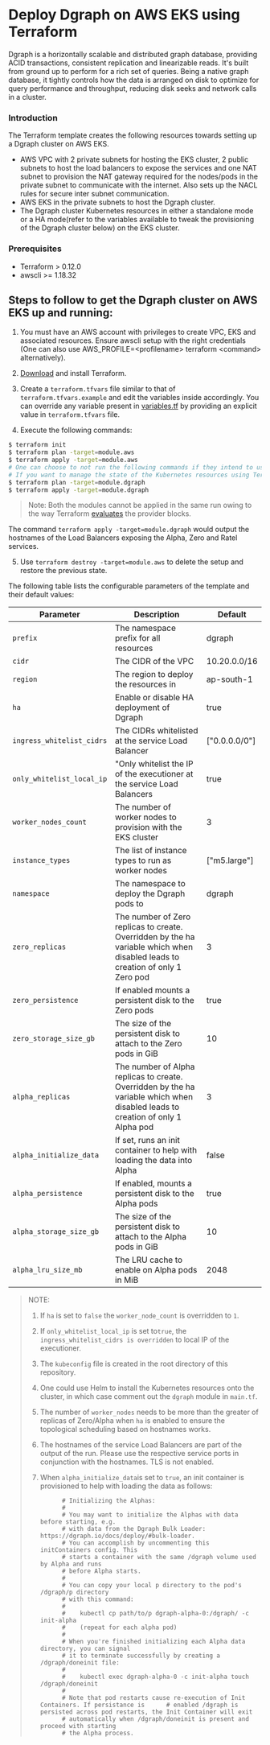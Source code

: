 # Deploy Dgraph on AWS EKS using Terraform

Dgraph is a horizontally scalable and distributed graph database, providing ACID transactions,
consistent replication and linearizable reads. It's built from ground up to perform for a rich set
of queries. Being a native graph database, it tightly controls how the data is arranged on disk to
optimize for query performance and throughput, reducing disk seeks and network calls in a cluster.

### Introduction

The Terraform template creates the following resources towards setting up a Dgraph cluster on AWS EKS.

- AWS VPC with 2 private subnets for hosting the EKS cluster, 2 public subnets to host the load balancers to expose the services and one NAT subnet to provision the NAT gateway required for the nodes/pods in the private subnet to communicate with the internet. Also sets up the NACL rules for secure inter subnet communication.
- AWS EKS in the private subnets to host the Dgraph cluster.
- The Dgraph cluster Kubernetes resources in either a standalone mode or a HA mode(refer to the variables available to tweak the provisioning of the Dgraph cluster below) on the EKS cluster.

### Prerequisites

- Terraform > 0.12.0
- awscli >= 1.18.32

## Steps to follow to get the Dgraph cluster on AWS EKS up and running:

1. You must have an AWS account with privileges to create VPC, EKS and associated resources. Ensure awscli setup with the right credentials (One can also use AWS_PROFILE=\<profilename\> terraform \<command\> alternatively).

2. [Download](https://terraform.io/downloads.html) and install Terraform.

3. Create a `terraform.tfvars` file similar to that of `terraform.tfvars.example` and edit the variables inside accordingly.
   You can override any variable present in [variables.tf](./variables.tf) by providing an explicit value in `terraform.tfvars` file.

4. Execute the following commands:

```sh
$ terraform init
$ terraform plan -target=module.aws
$ terraform apply -target=module.aws
# One can choose to not run the following commands if they intend to use [Helm charts](https://github.com/dgraph-io/charts) to provision their resources on the Kubernetes cluster.
# If you want to manage the state of the Kubernetes resources using Terraform, run the following commands as well:
$ terraform plan -target=module.dgraph
$ terraform apply -target=module.dgraph
```

> Note: Both the modules cannot be applied in the same run owing to the way Terraform [evaluates](https://www.terraform.io/docs/providers/kubernetes/index.html#stacking-with-managed-kubernetes-cluster-resources) the provider blocks.

The command `terraform apply -target=module.dgraph` would output the hostnames of the Load Balancers exposing the Alpha, Zero and Ratel services. 

5. Use `terraform destroy -target=module.aws` to delete the setup and restore the previous state.



The following table lists the configurable parameters of the template and their default values:

| Parameter                 | Description                                                  | Default       |
| ------------------------- | ------------------------------------------------------------ | ------------- |
| `prefix`                  | The namespace prefix for all resources                       | dgraph        |
| `cidr`                    | The CIDR of the VPC                                          | 10.20.0.0/16  |
| `region`                  | The region to deploy the resources in                        | ap-south-1    |
| `ha`                      | Enable or disable HA deployment of Dgraph                    | true          |
| `ingress_whitelist_cidrs` | The CIDRs whitelisted at the service Load Balancer | ["0.0.0.0/0"] |
| `only_whitelist_local_ip` | "Only whitelist the IP of the executioner at the service Load Balancers | true          |
| `worker_nodes_count`      | The number of worker nodes to provision with the EKS cluster | 3             |
| `instance_types`		          | The list of instance types to run as worker nodes | ["m5.large"] |
| `namespace`               | The namespace to deploy the Dgraph pods to                   | dgraph        |
| `zero_replicas`           | The number of Zero replicas to create. Overridden by the ha variable which when disabled leads to creation of only 1 Zero pod | 3             |
| `zero_persistence`        | If enabled mounts a persistent disk to the Zero pods         | true          |
| `zero_storage_size_gb`       | The size of the persistent disk to attach to the Zero pods in GiB | 10            |
| `alpha_replicas`          | The number of Alpha replicas to create. Overridden by the ha variable which when disabled leads to creation of only 1 Alpha pod | 3             |
| `alpha_initialize_data`   | If set, runs an init container to help with loading the data into Alpha | false         |
| `alpha_persistence`       | If enabled, mounts a persistent disk to the Alpha pods        | true          |
| `alpha_storage_size_gb`      | The size of the persistent disk to attach to the Alpha pods in GiB | 10            |
| `alpha_lru_size_mb`               | The LRU cache to enable on Alpha pods in MiB                | 2048          |


> NOTE: 
>
> 1. If `ha` is set to `false` the `worker_node_count` is overridden to `1`.
>
> 2. If `only_whitelist_local_ip` is set to`true`, the `ingress_whitelist_cidrs is overridden` to local IP of the executioner.
>
> 3. The `kubeconfig` file is created in the root directory of this repository.
>
> 4. One could use Helm to install the Kubernetes resources onto the cluster, in which case comment out the `dgraph` module in `main.tf`.
>
> 5. The number of `worker_nodes` needs to be more than the greater of replicas of Zero/Alpha when `ha` is enabled to ensure the topological scheduling based on hostnames works.
> 
> 6. The hostnames of the service Load Balancers are part of the output of the run. Please use the respective service ports in conjunction with the hostnames. TLS is not enabled.
>
> 7. When `alpha_initialize_data`is set to `true`, an init container is provisioned to help with loading the data as follows:
>
>    ```
>          # Initializing the Alphas:
>          #
>          # You may want to initialize the Alphas with data before starting, e.g.
>          # with data from the Dgraph Bulk Loader: https://dgraph.io/docs/deploy/#bulk-loader.
>          # You can accomplish by uncommenting this initContainers config. This
>          # starts a container with the same /dgraph volume used by Alpha and runs
>          # before Alpha starts.
>          #
>          # You can copy your local p directory to the pod's /dgraph/p directory
>          # with this command:
>          #
>          #    kubectl cp path/to/p dgraph-alpha-0:/dgraph/ -c init-alpha
>          #    (repeat for each alpha pod)
>          #
>          # When you're finished initializing each Alpha data directory, you can signal
>          # it to terminate successfully by creating a /dgraph/doneinit file:
>          #
>          #    kubectl exec dgraph-alpha-0 -c init-alpha touch /dgraph/doneinit
>          #
>          # Note that pod restarts cause re-execution of Init Containers. If persistance is 	  # enabled /dgraph is persisted across pod restarts, the Init Container will exit
>          # automatically when /dgraph/doneinit is present and proceed with starting
>          # the Alpha process.
>    ```
